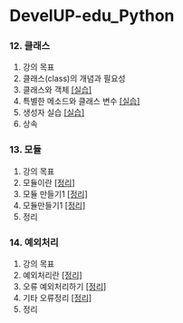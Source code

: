 # DevelUP-edu_Python

### 12. 클래스

1. 강의 목표<br>
2. 클래스(class)의 개념과 필요성<br>
3. 클래스와 객체 [[실습]](https://github.com/merry-hyelyn/DevelUP-edu_Python/blob/master/class/practice1.py)<br>
4. 특별한 메소드와 클래스 변수 [[실습]](https://github.com/merry-hyelyn/DevelUP-edu_Python/blob/master/class/practice2.py)<br>
5. 생성자 실습 [[실습]](https://github.com/merry-hyelyn/DevelUP-edu_Python/blob/master/class/practice3.py)<br>
6. 상속

### 13. 모듈

1. 강의 목표<br>
2. 모듈이란 [[정리]](https://github.com/merry-hyelyn/DevelUP-edu_Python/blob/master/module/modul1.md)
3. 모듈 만들기1 [[정리]](https://github.com/merry-hyelyn/DevelUP-edu_Python/blob/master/module/module2.md)
4. 모듈만들기1 [[정리]](https://github.com/merry-hyelyn/DevelUP-edu_Python/blob/master/module/module3.md)
5. 정리

### 14. 예외처리

1. 강의 목표  
2. 예외처리란 [[정리]](https://github.com/merry-hyelyn/DevelUP-edu_Python/blob/master/14.%20Exception/exception1.md)  
3. 오류 예외처리하기 [[정리]](https://github.com/merry-hyelyn/DevelUP-edu_Python/blob/master/14.%20Exception/exception1.md)  
4. 기타 오류정리 [[정리]](https://github.com/merry-hyelyn/DevelUP-edu_Python/blob/master/14.%20Exception/exception3.md)  
5. 정리